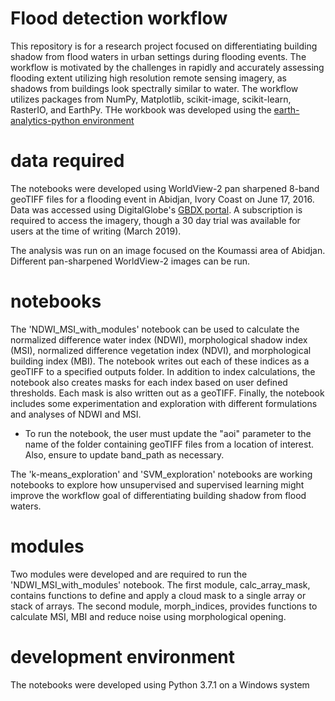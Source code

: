 # Flood detection workflow

This repository is for a research project focused on differentiating building shadow from flood waters in urban settings during flooding events. The workflow is motivated by the challenges in rapidly and accurately assessing flooding extent utilizing high resolution remote sensing imagery, as shadows from buildings look spectrally similar to water. The workflow utilizes packages from NumPy, Matplotlib, scikit-image, scikit-learn, RasterIO, and EarthPy. THe workbook was developed using the [earth-analytics-python environment](https://github.com/earthlab/earth-analytics-python-env)

# data required

The notebooks were developed using WorldView-2 pan sharpened 8-band geoTIFF files for a flooding event in Abidjan, Ivory Coast on June 17, 2016. Data was accessed using DigitalGlobe's [GBDX portal](https://platform.digitalglobe.com/gbdx/). A subscription is required to access the imagery, though a 30 day trial was available for users at the time of writing (March 2019). 

The analysis was run on an image focused on the Koumassi area of Abidjan. Different pan-sharpened WorldView-2 images can be run. 

# notebooks
The 'NDWI_MSI_with_modules' notebook can be used to calculate the normalized difference water index (NDWI), morphological shadow index (MSI), normalized difference vegetation index (NDVI), and morphological building index (MBI). The notebook writes out each of these indices as a geoTIFF to a specified outputs folder. In addition to index calculations, the notebook also creates masks for each index based on user defined thresholds. Each mask is also written out as a geoTIFF. Finally, the notebook includes some experimentation and exploration with different formulations and analyses of NDWI and MSI. 
- To run the notebook, the user must update the "aoi" parameter to the name of the folder containing geoTIFF files from a location of interest. Also, ensure to update band_path as necessary.


The 'k-means_exploration' and 'SVM_exploration' notebooks are working notebooks to explore how unsupervised and supervised learning might improve the workflow goal of differentiating building shadow from flood waters. 

# modules
Two modules were developed and are required to run the 'NDWI_MSI_with_modules' notebook. The first module, calc_array_mask, contains functions to define and apply a cloud mask to a single array or stack of arrays. The second module, morph_indices, provides functions to calculate MSI, MBI and reduce noise using morphological opening. 

# development environment
The notebooks were developed using Python 3.7.1 on a Windows system
